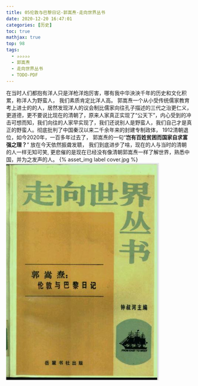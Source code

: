 ```yaml
---
title: 05伦敦与巴黎日记-郭嵩焘-走向世界丛书
date: 2020-12-20 16:47:01
categories: [历史]
toc: true
mathjax: true
top: 98
tags: 
  - ✰✰✰✰✰
  - 郭嵩焘
  - 走向世界丛书
  - TODO-PDF
---
```


在当时人们都抱有洋人只是洋枪洋炮厉害，哪有我中华泱泱千年的历史和文化积累，称洋人为野蛮人， 我们素质肯定比洋人高。
郭嵩焘一个从小受传统儒家教育考上进士的的人，居然发现洋人的议会制比儒家向往孔子描述的三代之治更仁义，更道德，更不要说比现在的清朝了，原来人家真正实现了“公天下”，内心受到的冲击可想而知，我们向往的人家早实现了，我们还说别人是野蛮人，我们自己才是真正的野蛮人。彻底批判了中国秦汉以来二千余年来的封建专制政体，
1912清朝退位，如今2020年，一百多年过去了， 郭嵩焘的一句“**岂有百姓贫困而国家自求富强之理？**”   放在今天依然振聋发聩， 我们到底进步了啥，现在的人与当时的清朝的人一样无知可笑, 更悲催的是现在已经没有像清朝郭嵩焘一样了解世界，熟悉中国，并为之发声的人。
{% asset_img label cover.jpg %}
![](05伦敦与巴黎日记-郭嵩焘-走向世界丛书/cover.jpg)


